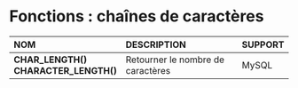 # Fonctions : chaînes de caractères

|NOM|DESCRIPTION|SUPPORT|
|:--|:--|:--|
|**CHAR_LENGTH()<br>CHARACTER_LENGTH()**|Retourner le nombre de caractères|MySQL|
